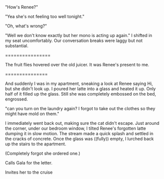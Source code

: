 "How's Renee?"

"Yea she's not feeling too well tonight."

"Oh, what's wrong?"

"Well we don't know exactly but her mono is acting up again." I shifted in my seat uncomfortably. Our conversation breaks were laggy but not substantial.


================


The fruit flies hovered over the old juicer. It was Renee's present to me.

===============

And suddenly I was in my apartment, sneaking a look at Renee saying Hi, but she didn't look up. I poured her latte into a glass and heated it up. Only half of it filled up the glass. Still she was completely embossed on the bed, engrossed.

"can you turn on the laundry again? I forgot to take out the clothes so they might have mold on them."

I immediately went back out, making sure the cat didn't escape. Just around the corner, under our bedroom window, I tilted Renee's forgotten latte dumping it in slow motion. The stream made a quick splash and settled in the cracks of concrete. Once the glass was ((fully)) empty, I lurched back up the stairs to the apartment.



(Completely forgot she ordered one.)




Calls Gala for the letter.

Invites her to the cruise





















